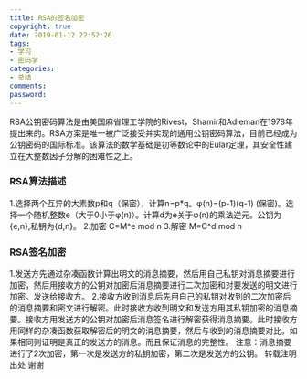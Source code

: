 ```yaml
---
title: RSA的签名加密
copyright: true
date: 2019-01-12 22:52:26
tags:
- 学习
- 密码学
categories:
- 总结
comments:
password:
---
```


RSA公钥密码算法是由美国麻省理工学院的Rivest，Shamir和Adleman在1978年提出来的。RSA方案是唯一被广泛接受并实现的通用公钥密码算法，目前已经成为公钥密码的国际标准。该算法的数学基础是初等数论中的Eular定理，其安全性建立在大整数因子分解的困难性之上。

### RSA算法描述

1.选择两个互异的大素数p和q（保密），计算n=p*q。φ(n)=(p-1)(q-1) (保密)。选择一个随机整数e（大于0小于φ(n)）。计算d为e关于φ(n)的乘法逆元。公钥为{e,n},私钥为{d,n}。
2.加密 C=M^e mod n
3.解密 M=C^d mod n
### RSA签名加密
1.发送方先通过杂凑函数计算出明文的消息摘要，然后用自己私钥对消息摘要进行加密，然后用接收方的公钥对加密后消息摘要进行二次加密和对要发送的明文进行加密。发送给接收方。
2.接收方收到消息后先用自己的私钥对收到的二次加密后的消息摘要和密文进行解密。此时接收方收到明文和发送方用其私钥加密的消息摘要。接收方用发送方的公钥对加密后消息签名进行解密获得消息摘要。此时接收方用同样的杂凑函数获取解密后的明文的消息摘要，然后与收到的消息摘要对比。如果相同则证明是真正的发送方的消息。而且保证消息的完整性。
注意：消息摘要进行了2次加密，第一次是发送方的私钥加密，第二次是发送方的公钥。
转载注明出处 谢谢
